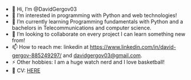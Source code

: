 - 👋 Hi, I’m @DavidGergov03
- 👀 I’m interested in programming with Python and web technologies!
- 🌱 I’m currently learning Programming fundamentals with Python and a bachelors in Telecommunications and computer science.
- 💞️ I’m looking to collaborate on every project I can learn something new from!
- 📫 How to reach me: linkedin at https://www.linkedin.com/in/david-gergov-885249297/ and davidgergov03@gmail.com.
- ⚡ Other hobbies: I am a huge watch nerd and I love basketball!
- 💼 CV: [HERE](https://www.canva.com/design/DAF_-t4A5Bk/4aVBtpnKBtcZxpyh5R1C0A/view?utm_content=DAF_t4A5Bk&utm_campaign=designshare&utm_medium=link&utm_source=editor)
<!---
DavidGergov03/DavidGergov03 is a ✨ special ✨ repository because its `README.md` (this file) appears on your GitHub profile.
You can click the Preview link to take a look at your changes.
--->
